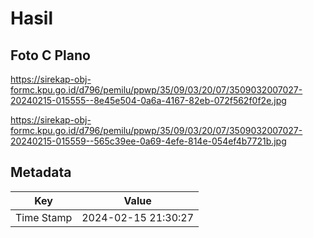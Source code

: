 # Hasil

## Foto C Plano

https://sirekap-obj-formc.kpu.go.id/d796/pemilu/ppwp/35/09/03/20/07/3509032007027-20240215-015555--8e45e504-0a6a-4167-82eb-072f562f0f2e.jpg

https://sirekap-obj-formc.kpu.go.id/d796/pemilu/ppwp/35/09/03/20/07/3509032007027-20240215-015559--565c39ee-0a69-4efe-814e-054ef4b7721b.jpg


## Metadata

| Key        | Value               |
| ---------- | ------------------- |
| Time Stamp | 2024-02-15 21:30:27 |



